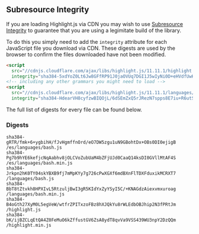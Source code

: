 ## Subresource Integrity

If you are loading Highlight.js via CDN you may wish to use [Subresource Integrity](https://developer.mozilla.org/en-US/docs/Web/Security/Subresource_Integrity) to guarantee that you are using a legimitate build of the library.

To do this you simply need to add the `integrity` attribute for each JavaScript file you download via CDN. These digests are used by the browser to confirm the files downloaded have not been modified.

```html
<script
  src="//cdnjs.cloudflare.com/ajax/libs/highlight.js/11.11.1/highlight.min.js"
  integrity="sha384-5xdYoZ0Lt6Jw8GFfRP91J0jaOVUq7DGI1J5wIyNi0D+eHVdfUwHR4gW6kPsw489E"></script>
<!-- including any other grammars you might need to load -->
<script
  src="//cdnjs.cloudflare.com/ajax/libs/highlight.js/11.11.1/languages/go.min.js"
  integrity="sha384-HdearVH8cyfzwBIQOjL/6dSEmZxQ5rJRezN7spps8E7iu+R6utS8c2ab0AgBNFfH"></script>
```

The full list of digests for every file can be found below.

### Digests

```
sha384-gRTR/fmk+6+ygbihH/fJvHgmffnOrd/eO7DW5zgu1uN9GBohtDx+OBs0DI0ejigB /es/languages/bash.js
sha384-Pg7b9hYE6kefjcNqAabhv8jOLCVoZubUaM4bZFjUJd0CaaQ14ksDI0GVllMtAF4S /es/languages/bash.min.js
sha384-Jrkpn2hK0TY04skYBXB9fj7mMpKYy7g726cPwXGXf6mdBXnFlTDXFduxikMCRXT7 /languages/bash.js
sha384-BbT8tZtvkh8HPXIvL5RtzuljBwI3gR5KIdYxZyYSyI5C/+KNAGdzAiexvmxuroag /languages/bash.min.js
sha384-B4oGth27XyM0L5egVeW/wtfrZPITxzoFBz8hXJQkYu8rWLEdbOBJhip2N3fPRtJm /highlight.js
sha384-bK/ijBZCLqEtQA4Z0FeMuO6kZffustGV6ZsA8ydT8qvVa9VSS439WU3npY2DzQQm /highlight.min.js
```

